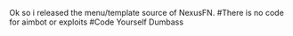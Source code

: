 Ok so i released the menu/template source of NexusFN.
#There is no code for aimbot or exploits
#Code Yourself Dumbass
